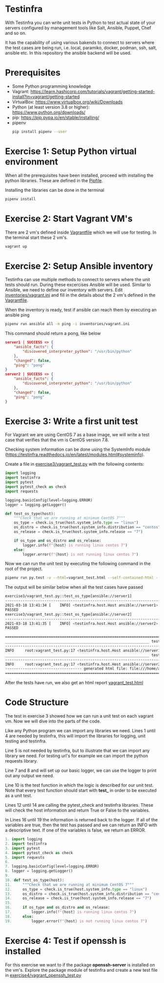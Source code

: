 # Testinfra
With Testinfra you can write unit tests in Python to test actual state of your servers configured by management tools like Salt, Ansible, Puppet, Chef and so on.

It has the capability of using various bakends to connect to servers where the test cases are being run, i.e. local, paramiko, docker, podman, ssh, salt, ansible etc. In this repository the ansible backend will be used.

# Prerequisites
- Some Python programming knowledge
- Vagrant: https://learn.hashicorp.com/tutorials/vagrant/getting-started-install?in=vagrant/getting-started
- VirtualBox: https://www.virtualbox.org/wiki/Downloads
- Python (at least version 3.8 or higher): https://www.python.org/downloads/
- pip: https://pip.pypa.io/en/stable/installing/
- pipenv
    ```bash
    pip install pipenv --user
    ```

# Exercise 1: Setup Python virtual environment
When all the prerequisites have been installed, proceed with installing the python libraries. These are defined in the [Pipfile](./Pipfile).

Installing the libraries can be done in the terminal
```bash
pipenv install
```

# Exercise 2: Start Vagrant VM's
There are 2 vm's defined inside [Vagrantfile](./Vagrantfile) which we will use for testing. In the terminal start these 2 vm's.

```bash
vagrant up
```

# Exercise 2: Setup Ansible inventory
Testinfra can use multiple methods to connect to servers where the unit tests should run. During these excercises Ansible will be used. Similar to Ansible, we need to define our inventory with servers.
Edit [inventories/vagrant.ini](./inventories/vagrant.ini) and fill in the details about the 2 vm's defined in the [Vagrantfile](./Vagrantfile).

When the inventory is ready, test if ansible can reach them by executing an ansible ping

```bash
pipenv run ansible all -m ping -i inventories/vagrant.ini
```

This command should return a pong, like below
```json
server1 | SUCCESS => {
    "ansible_facts": {
        "discovered_interpreter_python": "/usr/bin/python"
    },
    "changed": false,
    "ping": "pong"
}
server2 | SUCCESS => {
    "ansible_facts": {
        "discovered_interpreter_python": "/usr/bin/python"
    },
    "changed": false,
    "ping": "pong"
}
```

# Exercise 3: Write a first unit test
For Vagrant we are using CentOS 7 as a base image, we will write a test case that verifies that the vm is CentOS version 7.8.

Checking system information can be done using the SystemInfo module (https://testinfra.readthedocs.io/en/latest/modules.html#systeminfo).

Create a file in [exercise3/vagrant_test.py](exercise3/vagrant_test.py) with the following contents:

```python
import logging
import testinfra
import pytest
import pytest_check as check
import requests

logging.basicConfig(level=logging.ERROR)
logger = logging.getLogger()

def test_os_type(host):
    """Check that we are running at minimum CentOS 7"""
    os_type = check.is_true(host.system_info.type == "linux")
    os_distro = check.is_true(host.system_info.distribution == "centos")
    os_release = check.is_true(host.system_info.release == "7")

    if os_type and os_distro and os_release:
        logger.info(f"{host} is running linux centos 7")
    else:
        logger.error(f"{host} is not running linux centos 7")
```

Now we can run the unit test by executing the following command in the root of the project.

```bash
pipenv run py.test -v --html=vagrant_test.html --self-contained-html --ansible-inventory=inventories/vagrant.ini.answer --connection=ansible exercise3/vagrant_test.py --capture sys -rPs
```

The output will be similar below when all the test cases have passed

```bash
exercise3/vagrant_test.py::test_os_type[ansible://server1] 
--------------------------------------------------------------------------- live log call ---------------------------------------------------------------------------
2021-03-18 13:41:34 [    INFO] <testinfra.host.Host ansible://server1> is running linux centos 7 (vagrant_test.py:17)
PASSED                                                                                                                                                        [ 50%]
exercise3/vagrant_test.py::test_os_type[ansible://server2] 
--------------------------------------------------------------------------- live log call ---------------------------------------------------------------------------
2021-03-18 13:41:35 [    INFO] <testinfra.host.Host ansible://server2> is running linux centos 7 (vagrant_test.py:17)
PASSED                                                                                                                                                        [100%]

============================================================================== PASSES ===============================================================================
__________________________________________________________________ test_os_type[ansible://server1] __________________________________________________________________
------------------------------------------------------------------------- Captured log call -------------------------------------------------------------------------
INFO     root:vagrant_test.py:17 <testinfra.host.Host ansible://server1> is running linux centos 7
__________________________________________________________________ test_os_type[ansible://server2] __________________________________________________________________
------------------------------------------------------------------------- Captured log call -------------------------------------------------------------------------
INFO     root:vagrant_test.py:17 <testinfra.host.Host ansible://server2> is running linux centos 7
----------------------------------- generated html file: file:///home/amresh/Projects/ziggo/cdaas/testinfra-kt/vagrant_test.html ------------------------------------
========================================================================= 2 passed in 1.98s =========================================================================
```

After the tests have run, we also get an html report [vagrant_test.html](vagrant_test.html)

# Code Structure
The test in exercise 3 showed how we can run a unit test on each vagrant vm. Now we will dive into the parts of the code.

Like any Python program we can import any libraries we need. Lines 1 until 4 are needed by testinfra, this will import the libraries for logging, unit testing and testinfra.

Line 5 is not needed by testinfra, but to illustrate that we can import any library we need. For testing url's for example we can import the python requests library.

Line 7 and 8 and will set up our basic logger, we can use the logger to print out any output we need.

Line 10 is the test function in which the logic is described for our unit test. Note that every test function should start with **test_** in order to be executed as a unit test.

Lines 12 until 14 are calling the pytest_check and testinfra libraries. These will check the host information and return True or False to the variables.

In Lines 16 until 19 the information is returned back to the logger. If all of the variables are true, then the test has passed and we can return an INFO with a descriptive text. If one of the variables is false, we return an ERROR.

```python
1. import logging
2. import testinfra
3. import pytest
4. import pytest_check as check
5. import requests
6.
7. logging.basicConfig(level=logging.ERROR)
8. logger = logging.getLogger()
9.
10. def test_os_type(host):
11.     """Check that we are running at minimum CentOS 7"""
12.     os_type = check.is_true(host.system_info.type == "linux")
13.     os_distro = check.is_true(host.system_info.distribution == "centos")
14.     os_release = check.is_true(host.system_info.release == "7")
15.
16.     if os_type and os_distro and os_release:
17.         logger.info(f"{host} is running linux centos 7")
18.     else:
19.         logger.error(f"{host} is not running linux centos 7")
```

# Exercise 4: Test if openssh is installed
For this exercise we want to if the package **openssh-server** is installed on the vm's. Explore the package module of testinfra and create a new test file in [exercise4/vagrant_openssh_test.py](exercise4/vagrant_openssh_test.py)